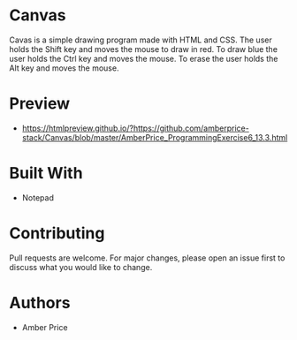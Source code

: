 # Canvas
Cavas is a simple drawing program made with HTML and CSS. The user holds the Shift key and moves the mouse to draw in red. To draw blue the user holds the Ctrl key and moves the mouse. To erase the user holds the Alt key and moves the mouse.

# Preview
* https://htmlpreview.github.io/?https://github.com/amberprice-stack/Canvas/blob/master/AmberPrice_ProgrammingExercise6_13.3.html
# Built With
 * Notepad
# Contributing
Pull requests are welcome. For major changes, please open an issue first to discuss what you would like to change.
# Authors
* Amber Price
